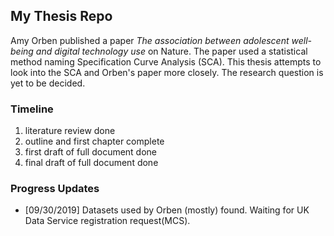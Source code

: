 ## My Thesis Repo

Amy Orben published a paper *The association between adolescent well-being and digital technology use* on Nature. The paper used a statistical method naming Specification Curve Analysis (SCA). This thesis attempts to look into the SCA and Orben's paper more closely. The research question is yet to be decided.


### Timeline
1. literature review done
2. outline and first chapter complete
3. first draft of full document done
4. final draft of full document done

### Progress Updates

- [09/30/2019] Datasets used by Orben (mostly) found. Waiting for UK Data Service registration request(MCS). 
